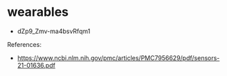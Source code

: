# wearables
* dZp9_Zmv-ma4bsvRfqm1

References:
* https://www.ncbi.nlm.nih.gov/pmc/articles/PMC7956629/pdf/sensors-21-01636.pdf

